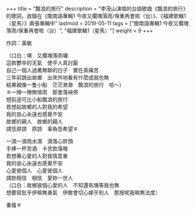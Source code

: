 +++
title = "飄浪的旅行"
description = "李茂山演唱的台語歌曲《飄浪的旅行》的歌詞，收錄在《閩南語專輯1 今夜又擱塊落雨/保重再會啦（台）》、《福建歌輯1（星馬）》兩張專輯中"
lastmod = 2019-05-11
tags = ["閩南語專輯1 今夜又擱塊落雨/保重再會啦（台）",  "福建歌輯1（星馬）"]
weight = 9
+++

作詞：黃敏

（口白：噢　又擱塊落雨囉  
這款鬱卒的天氣　使乎人真討厭  
自己一個人過著無聊的日子　實在真痛苦  
三年前跳出故鄉　出來外地看有什麼成就也無  
結果親像一隻小船　茫茫渺渺　飄浪的旅行　哈～）  
＃一陣一陣無情雨　那會落袂停  
想前途可比小船飄浪的旅行  
若想起故鄉的人對我的希望  
我的良心永遠也感覺不安  
故鄉的親人　故鄉的親人  
請恁原諒　原諒　辜負恁希望＃  

一滴一滴雨水滴　滴落心肝頭  
手捧一杯苦酒　卡苦飲落喉  
若想著心愛的人對我情意重  
我的良心永遠也感覺不安  
心愛彼個人　心愛彼個人  
請妳相信　相信　愛妳一世人  
（口白：故鄉彼個心愛的人　不知還有塊等我也無  
想要寫批乎伊嘛無勇氣　伊敢會切心嫁乎別人　那按呢我嘛無法度）  

重複＃
